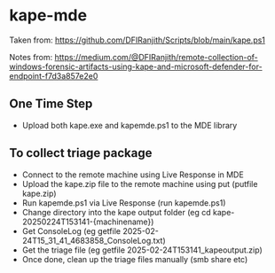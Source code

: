 # kape-mde

Taken from:  https://github.com/DFIRanjith/Scripts/blob/main/kape.ps1

Notes from:  https://medium.com/@DFIRanjith/remote-collection-of-windows-forensic-artifacts-using-kape-and-microsoft-defender-for-endpoint-f7d3a857e2e0


## One Time Step
- Upload both kape.exe and kapemde.ps1 to the MDE library

## To collect triage package
- Connect to the remote machine using Live Response in MDE
- Upload the kape.zip file to the remote machine using put (putfile kape.zip)
- Run kapemde.ps1 via Live Response (run kapemde.ps1)
- Change directory into the kape output folder (eg cd kape-20250224T153141-{machinename})
- Get ConsoleLog (eg getfile 2025-02-24T15_31_41_4683858_ConsoleLog.txt)
- Get the triage file (eg getfile 2025-02-24T153141_kapeoutput.zip)
- Once done, clean up the triage files manually (smb share etc)
